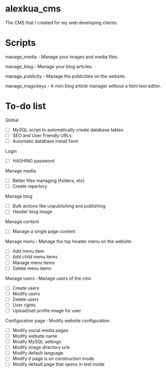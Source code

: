 alexkua_cms
===========

The CMS that I created for my web developing clients.

Scripts
===========
manage_media - Manage your images and media files.

manage_blog - Manage your blog articles.

manage_publicity - Manage the publicities on the website.

manage_magickeys - A mini blog article manager without a html text editor.

To-do list
===========
Global
- [ ] MySQL script to automatically create database tables
- [ ] SEO and User Friendly URLs
- [ ] Automatic database install form

Login
- [ ] HASHING password

Manage media
- [ ] Better files managing (folders, etc)
- [ ] Create repertory

Manage blog
- [ ] Bulk actions like unpublishing and publishing
- [ ] Header blog image

Manage content
- [ ] Manage a single page content

Manage menu : Manage the top header menu on the website
- [ ] Add menu item
- [ ] Add child menu items
- [ ] Manage menu items
- [ ] Delete menu items

Manage users : Manage users of the cms
- [ ] Create users
- [ ] Modify users
- [ ] Delete users
- [ ] User rights
- [ ] Upload/set profile image for user

Configuration page : Modify website configuration
- [ ] Modify social media pages
- [ ] Modify website name
- [ ] Modify MySQL settings
- [ ] Modify image directory urls
- [ ] Modify default language
- [ ] Modify if page is on construction mode
- [ ] Modify default page that opens in test mode
